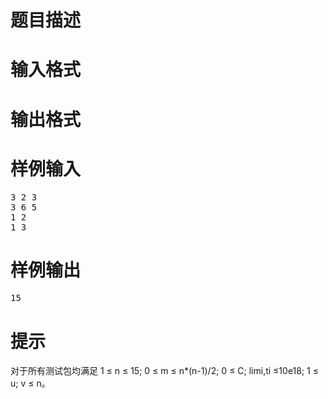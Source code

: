 

# 题目描述



# 输入格式



# 输出格式



# 样例输入


<pre>3 2 3
3 6 5
1 2
1 3
</pre>

# 样例输出


<pre>15
</pre>

# 提示


<p>
对于所有测试包均满足 1 ≤ n ≤ 15; 0 ≤ m ≤ n*(n-1)/2; 0 ≤ C; limi,ti ≤10e18; 1 ≤ u; v ≤ n。
</p>
